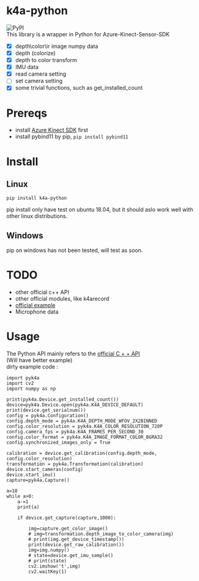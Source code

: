 # k4a-python
![PyPI](https://img.shields.io/pypi/v/k4a-python)  
This library is a wrapper in Python  for Azure-Kinect-Sensor-SDK
- [x] depth\color\ir image numpy data
- [x] depth (colorize)  
- [x] depth to color transform
- [x] IMU data  
- [x] read camera setting
- [ ] set camera setting
- [x] some trivial functions, such as get_installed_count
# Prereqs
* install [Azure Kinect SDK](https://github.com/microsoft/Azure-Kinect-Sensor-SDK) first
* install pybind11 by pip, ```pip install pybind11```

# Install
## Linux
```
pip install k4a-python
```
pip install only have test on ubuntu 18.04, but it should aslo work well with other linux distributions.

## Windows
pip on windows has not been tested, will test as soon.

# TODO
* other official c++ API
* other official modules, like k4arecord
* [official example](https://github.com/microsoft/Azure-Kinect-Sensor-SDK/tree/develop/examples)
* Microphone data
# Usage
The Python API mainly refers to the [official C + + API](https://microsoft.github.io/Azure-Kinect-Sensor-SDK/master/group__cppsdk.html)  
(Will have better example)  
dirty example code :  
```
import pyk4a
import cv2
import numpy as np

print(pyk4a.Device.get_installed_count())
device=pyk4a.Device.open(pyk4a.K4A_DEVICE_DEFAULT)
print(device.get_serialnum())
config = pyk4a.Configuration()
config.depth_mode = pyk4a.K4A_DEPTH_MODE_WFOV_2X2BINNED
config.color_resolution = pyk4a.K4A_COLOR_RESOLUTION_720P
config.camera_fps = pyk4a.K4A_FRAMES_PER_SECOND_30
config.color_format = pyk4a.K4A_IMAGE_FORMAT_COLOR_BGRA32
config.synchronized_images_only = True

calibration = device.get_calibration(config.depth_mode, config.color_resolution)
transformation = pyk4a.Transformation(calibration)
device.start_cameras(config)
device.start_imu()
capture=pyk4a.Capture()

a=10
while a>0:
    a-=1
    print(a)

    if device.get_capture(capture,1000):

        img=capture.get_color_image()
        # img=transformation.depth_image_to_color_camera(img)
        # print(img.get_device_timestamp())
        print(device.get_raw_calibration())
        img=img.numpy()
        # state=device.get_imu_sample()
        # print(state)
        cv2.imshow('t',img)
        cv2.waitKey(1)
```
